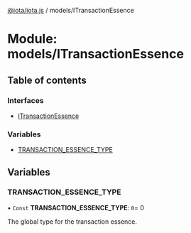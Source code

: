 [@iota/iota.js](../README.md) / models/ITransactionEssence

# Module: models/ITransactionEssence

## Table of contents

### Interfaces

- [ITransactionEssence](../interfaces/models_itransactionessence.itransactionessence.md)

### Variables

- [TRANSACTION\_ESSENCE\_TYPE](models_itransactionessence.md#transaction_essence_type)

## Variables

### TRANSACTION\_ESSENCE\_TYPE

• `Const` **TRANSACTION\_ESSENCE\_TYPE**: ``0``= 0

The global type for the transaction essence.
